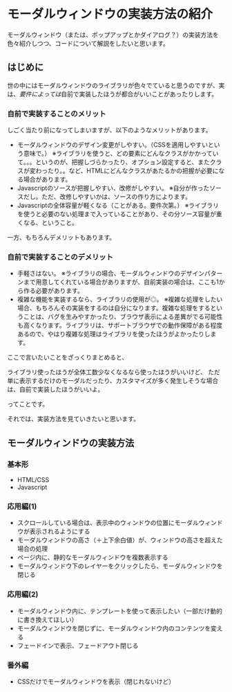 # モーダルウィンドウの実装方法の紹介

モーダルウィンドウ（または、ポップアップとかダイアログ？）の実装方法を色々紹介しつつ、コードについて解説をしたいと思います。


## はじめに

世の中にはモーダルウィンドウのライブラリが色々でていると思うのですが、実は、*要件によっては*自前で実装したほうが都合がいいことがあったりします。

### 自前で実装することのメリット

しごく当たり前になってしまいますが、以下のようなメリットがあります。

* モーダルウィンドウのデザイン変更がしやすい。（CSSを適用しやすいという意味で。）
  ※ライブラリを使うと、どの要素にどんなクラスがかかっていて。。。というのが、把握しづらかったり、オプション設定すると、またクラスが変わったり。。など、HTMLにどんなクラスがあたるかの把握が必要になる場合があります。
* Javascriptのソースが把握しやすい、改修がしやすい。
  ※自分が作ったソースだし。ただ、改修しやすいかは、ソースの作り方によります。
* Javascriptの全体容量が軽くなる（ことがある。要件次第。）
  ※ライブラリを使うと必要のない処理まで入っていることがあり、その分ソース容量が重くなる、ということ。

一方、もちろんデメリットもあります。

### 自前で実装することのデメリット

* 手軽さはない。
  ※ライブラリの場合、モーダルウィンドウのデザインパターンまで用意してくれている場合がありますが、自前実装の場合は、ここも1から作る必要があります。
* 複雑な機能を実装するなら、ライブラリの使用が◎。
  ※複雑な処理をしたい場合、もちろんその実装をするのは自分になります。複雑な処理をするということは、バグを生みやすかったり、ブラウザ表示による差異がでる可能性も高くなります。ライブラリは、サポートブラウザでの動作保障がある程度あるので、やはり複雑な処理はライブラリを使ったほうがよかったりします。

ここで言いたいことをざっくりまとめると、

ライブラリ使ったほうが全体工数少なくなるなら使ったほうがいいけど、
ただ単に表示するだけのモーダルだったり、カスタマイズが多く発生しそうな場合は、自前で実装したほうがいいよ。

ってことです。

それでは、実装方法を見ていきたいと思います。


## モーダルウィンドウの実装方法

### 基本形

* HTML/CSS
* Javascript

### 応用編(1)

* スクロールしている場合は、表示中のウィンドウの位置にモーダルウィンドウが表示されるようにする
* モーダルウィンドウの高さ（＋上下余白値）が、ウィンドウの高さを超えた場合の処理
* ページ内に、静的なモーダルウィンドウを複数表示する
* モーダルウィンドウ下のレイヤーをクリックしたら、モーダルウィンドウを閉じる

### 応用編(2)

* モーダルウィンドウ内に、テンプレートを使って表示したい（一部だけ動的に書き換えてほしい）
* モーダルウィンドウを閉じずに、モーダルウィンドウ内のコンテンツを変える
* フェードインで表示、フェードアウト閉じる


### 番外編

* CSSだけでモーダルウィンドウを表示（閉じれないけど）
